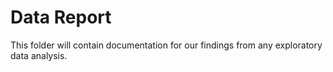 # Data Report

This folder will contain documentation for our findings from any exploratory data analysis.